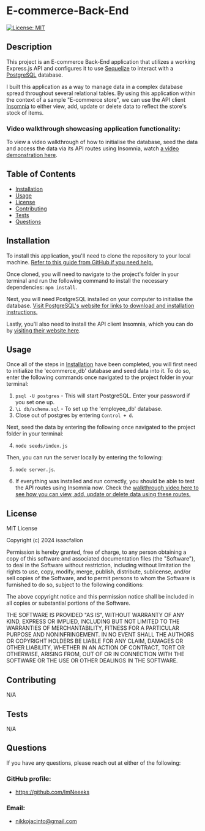 # E-commerce-Back-End

[![License: MIT](https://img.shields.io/badge/License-MIT-yellow.svg)](https://opensource.org/licenses/MIT)
        
## Description
            
This project is an E-commerce Back-End application that utilizes a working Express.js API and configures it to use [Sequelize](https://sequelize.org/) to interact with a [PostgreSQL](https://www.postgresql.org/) database.

I built this application as a way to manage data in a complex database spread throughout several relational tables. By using this application within the context of a sample "E-commerce store", we can use the API client [Insomnia](https://insomnia.rest/) to either view, add, update or delete data to reflect the store's stock of items. 

### Video walkthrough showcasing application functionality:

To view a video walkthrough of how to initialise the database, seed the data and access the data via its API routes using Insomnia, watch [a video demonstration here](https://drive.google.com/file/d/1D7nRzpqfr_UDCUnRjjz2lHXoTKn9T6tn/view?usp=sharing). 
            
## Table of Contents
            
- [Installation](#installation)
- [Usage](#usage)
- [License](#license)
- [Contributing](#contributing)
- [Tests](#tests)
- [Questions](#questions)
            
## Installation

To install this application, you'll need to clone the repository to your local machine. [Refer to this guide from GitHub if you need help.](https://docs.github.com/en/repositories/creating-and-managing-repositories/cloning-a-repository/)

Once cloned, you will need to navigate to the project's folder in your terminal and run the following command to install the necessary dependencies: `npm install`.

Next, you will need PostgreSQL installed on your computer to initialise the database. [Visit PostgreSQL's website for links to download and installation instructions.](https://www.postgresql.org/)

Lastly, you'll also need to install the API client Insomnia, which you can do by [visiting their website here](https://insomnia.rest/). 
            
## Usage

Once all of the steps in [Installation](#installation) have been completed, you will first need to initialize the 'ecommerce_db' database and seed data into it. To do so, enter the following commands once navigated to the project folder in your terminal:

1. `psql -U postgres` - This will start PostgreSQL. Enter your password if you set one up. 
2. `\i db/schema.sql` - To set up the 'employee_db' database. 
3. Close out of postgres by entering `Control + d`.

Next, seed the data by entering the following once navigated to the project folder in your terminal:

4. `node seeds/index.js`

Then, you can run the server locally by entering the following:

5. `node server.js`.

6. If everything was installed and run correctly, you should be able to test the API routes using Insomnia now. Check the [walkthrough video here to see how you can view, add, update or delete data using these routes.](https://drive.google.com/file/d/1D7nRzpqfr_UDCUnRjjz2lHXoTKn9T6tn/view?usp=sharing)
            
## License
            
MIT License

Copyright (c) 2024 isaacfallon
            
Permission is hereby granted, free of charge, to any person obtaining a copy
of this software and associated documentation files (the "Software"), to deal
in the Software without restriction, including without limitation the rights
to use, copy, modify, merge, publish, distribute, sublicense, and/or sell
copies of the Software, and to permit persons to whom the Software is
furnished to do so, subject to the following conditions:
            
The above copyright notice and this permission notice shall be included in all
copies or substantial portions of the Software.
            
THE SOFTWARE IS PROVIDED "AS IS", WITHOUT WARRANTY OF ANY KIND, EXPRESS OR
IMPLIED, INCLUDING BUT NOT LIMITED TO THE WARRANTIES OF MERCHANTABILITY,
FITNESS FOR A PARTICULAR PURPOSE AND NONINFRINGEMENT. IN NO EVENT SHALL THE
AUTHORS OR COPYRIGHT HOLDERS BE LIABLE FOR ANY CLAIM, DAMAGES OR OTHER
LIABILITY, WHETHER IN AN ACTION OF CONTRACT, TORT OR OTHERWISE, ARISING FROM,
OUT OF OR IN CONNECTION WITH THE SOFTWARE OR THE USE OR OTHER DEALINGS IN THE
SOFTWARE.
            
## Contributing

N/A
            
## Tests

N/A
     
## Questions
            
If you have any questions, please reach out at either of the following:
            
### GitHub profile:
- https://github.com/ImNeeeks

### Email:
- nikkojacinto@gmail.com